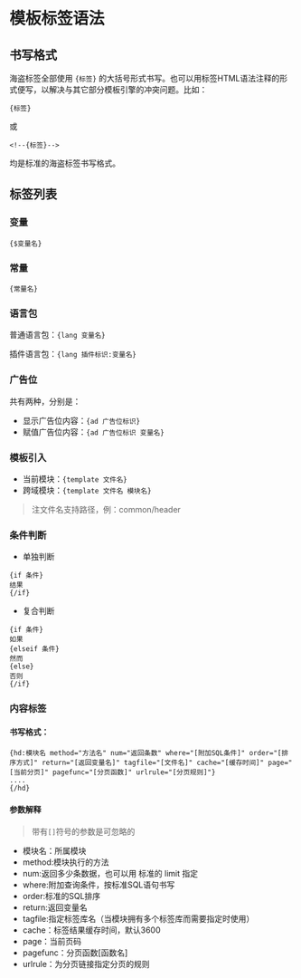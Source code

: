 ﻿# 模板标签语法
## 书写格式
海盗标签全部使用 `{标签}` 的大括号形式书写。也可以用标签HTML语法注释的形式便写，以解决与其它部分模板引擎的冲突问题。比如：
```
{标签}
```
或
```
<!--{标签}-->
```
均是标准的海盗标签书写格式。

## 标签列表
### 变量
`{$变量名}`

### 常量
`{常量名}`

### 语言包
普通语言包：`{lang 变量名}`

插件语言包：`{lang 插件标识:变量名}`

### 广告位
共有两种，分别是：
- 显示广告位内容：`{ad 广告位标识}`
- 赋值广告位内容：`{ad 广告位标识 变量名}`

### 模板引入
- 当前模块：`{template 文件名}`
- 跨域模块：`{template 文件名 模块名}`

> 注文件名支持路径，例：common/header

### 条件判断
- 单独判断

```
{if 条件}
结果
{/if}
```
- 复合判断

```
{if 条件}
如果
{elseif 条件}
然而
{else}
否则
{/if}
```

### 内容标签
#### 书写格式：

```
{hd:模块名 method="方法名" num="返回条数" where="[附加SQL条件]" order="[排序方式]" return="[返回变量名]" tagfile="[文件名]" cache="[缓存时间]" page="[当前分页]" pagefunc="[分页函数]" urlrule="[分页规则]"}
....
{/hd}
```

#### 参数解释
> 带有`[]`符号的参数是可忽略的

- 模块名：所属模块
- method:模块执行的方法
- num:返回多少条数据，也可以用 标准的 limit 指定
- where:附加查询条件，按标准SQL语句书写
- order:标准的SQL排序
- return:返回变量名
- tagfile:指定标签库名（当模块拥有多个标签库而需要指定时使用）
- cache：标签结果缓存时间，默认3600
- page：当前页码
- pagefunc：分页函数[函数名]
- urlrule：为分页链接指定分页的规则
